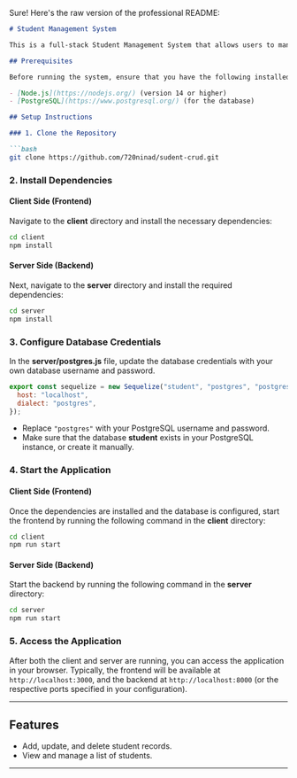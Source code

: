 Sure! Here's the raw version of the professional README:

```markdown
# Student Management System

This is a full-stack Student Management System that allows users to manage student records efficiently. The system is divided into two main parts: the **Client** (frontend) and the **Server** (backend). 

## Prerequisites

Before running the system, ensure that you have the following installed:

- [Node.js](https://nodejs.org/) (version 14 or higher)
- [PostgreSQL](https://www.postgresql.org/) (for the database)

## Setup Instructions

### 1. Clone the Repository

```bash
git clone https://github.com/720ninad/sudent-crud.git
```

### 2. Install Dependencies

#### Client Side (Frontend)

Navigate to the **client** directory and install the necessary dependencies:

```bash
cd client
npm install
```

#### Server Side (Backend)

Next, navigate to the **server** directory and install the required dependencies:

```bash
cd server
npm install
```

### 3. Configure Database Credentials

In the **server/postgres.js** file, update the database credentials with your own database username and password.

```javascript
export const sequelize = new Sequelize("student", "postgres", "postgres", {
  host: "localhost",
  dialect: "postgres",
});
```

- Replace `"postgres"` with your PostgreSQL username and password.
- Make sure that the database **student** exists in your PostgreSQL instance, or create it manually.

### 4. Start the Application

#### Client Side (Frontend)

Once the dependencies are installed and the database is configured, start the frontend by running the following command in the **client** directory:

```bash
cd client
npm run start
```

#### Server Side (Backend)

Start the backend by running the following command in the **server** directory:

```bash
cd server
npm run start
```

### 5. Access the Application

After both the client and server are running, you can access the application in your browser. Typically, the frontend will be available at `http://localhost:3000`, and the backend at `http://localhost:8000` (or the respective ports specified in your configuration).

---

## Features

- Add, update, and delete student records.
- View and manage a list of students.

---
